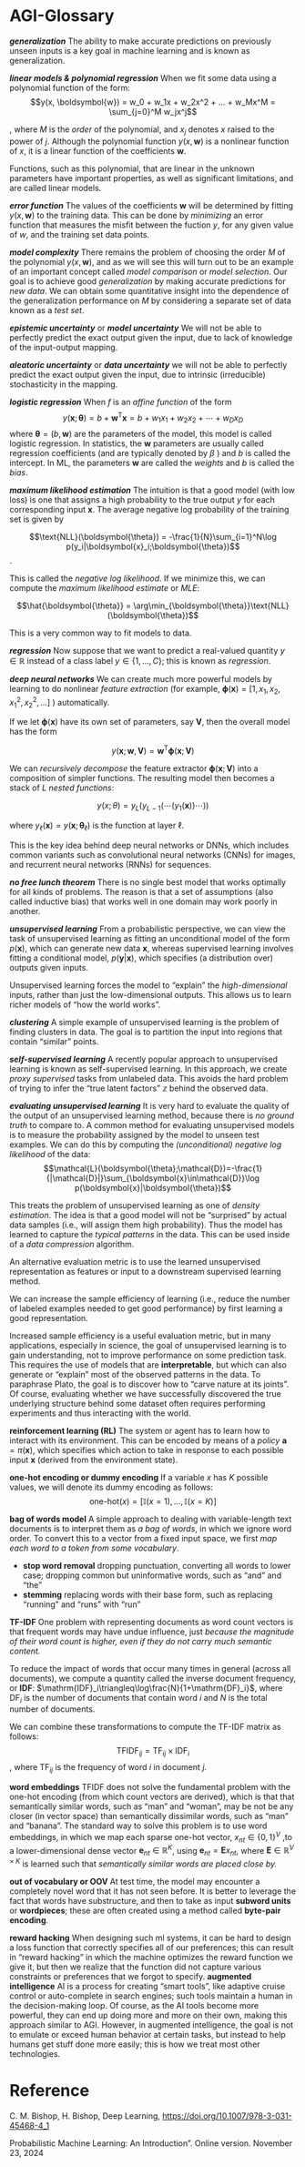 # AGI-Glossary

***generalization*** The ability to make accurate predictions on previously unseen inputs is a key goal in machine learning and is known as generalization.

***linear models & polynomial regression***
When we fit some data using a polynomial function of the form:
$$y(x, \boldsymbol{w}) = w_0 + w_1x + w_2x^2 + ... + w_Mx^M = \sum_{j=0}^M w_jx^j$$

, where $M$ is the *order* of the polynomial, and $x_j$ denotes $x$ raised to the power of $j$.
Although the polynomial function $y(x, \boldsymbol{w})$ is a nonlinear function of $x$, it is a linear function of the coefficients $\boldsymbol{w}$.

Functions, such as this polynomial, that are linear in the unknown parameters have important properties, as well as significant limitations, and are called linear models.

***error function***
The values of the coefficients $\boldsymbol{w}$ will be determined by fitting $y(x, \boldsymbol{w})$ to the training data. This can be done by *minimizing* an error function that measures the misfit between the fuction $y$, for any given value of $w$, and the training set data points.

***model complexity***
There remains the problem of choosing the order $M$ of the polynomial $y(x, \boldsymbol{w})$, and as we will see this will turn out to be an example of an important concept called *model comparison* or *model selection*.
Our goal is to achieve good *generalization* by making accurate predictions for *new data*. We can obtain some quantitative insight into the dependence of the generalization performance on $M$ by considering a separate set of data known as a *test set*.

***epistemic uncertainty*** or ***model uncertainty*** We will not be able to perfectly predict the exact output given the input, due to lack of knowledge of the input-output mapping.

***aleatoric uncertainty*** or ***data uncertainty*** we will not be able to perfectly predict the exact output given the input, due to intrinsic (irreducible) stochasticity in the mapping.

***logistic regression***
When $f$ is an *affine function* of the form
$$y(\boldsymbol{x};\boldsymbol{\theta})=b+\boldsymbol{w}^\mathsf{T}\boldsymbol{x}=b+w_1x_1+w_2x_2+\cdots+w_Dx_D$$
where $\boldsymbol{\theta} = (b, \boldsymbol{w})$ are the parameters of the model, this model is called logistic regression.
In statistics, the $\boldsymbol{w}$ parameters are usually called regression coefficients (and are typically denoted by $\beta$ ) and $b$ is called the intercept. In ML, the parameters $\boldsymbol{w}$ are called the *weights* and $b$ is called the *bias*.

***maximum likelihood estimation***
The intuition is that a good model (with low loss) is one that assigns a high probability to the true output $y$ for each corresponding input $\boldsymbol{x}$. The average negative log probability of the training set is given by

$$\text{NLL}(\boldsymbol{\theta}) = -\frac{1}{N}\sum_{i=1}^N\log p(y_i|\boldsymbol{x}_i;\boldsymbol{\theta})$$
.

This is called the *negative log likelihood*. If we minimize this, we can compute the *maximum likelihood estimate* or *MLE*:

$$\hat{\boldsymbol{\theta}} = \arg\min_{\boldsymbol{\theta}}\text{NLL}(\boldsymbol{\theta})$$

This is a very common way to fit models to data.

***regression***
Now suppose that we want to predict a real-valued quantity $y\in\mathbb{R}$ instead of a class label $y \in \{1, \ldots, C\}$; this is known as *regression*.


***deep neural networks***
We can create much more powerful models by learning to do nonlinear *feature extraction* (for example, $\boldsymbol{\phi}(\boldsymbol{x})=[1,x_1,x_2,x_1^2,x_2^2,\ldots]$ ) automatically.

If we let $\boldsymbol{\phi}(\boldsymbol{x})$ have its own set of parameters, say $\mathbf{V}$, then the overall model has the form

$$y(\boldsymbol{x};\boldsymbol{w},\mathbf{V})=\boldsymbol{w}^\mathsf{T}\boldsymbol{\phi}(\boldsymbol{x};\mathbf{V})$$

We can *recursively decompose* the feature extractor $\boldsymbol{\phi}(\boldsymbol{x};\mathbf{V})$ into a composition of simpler functions.
The resulting model then becomes a stack of $L$ *nested functions*:

$$y(x;\theta)=y_L(y_{L-1}(\cdots (y_1(\boldsymbol{x})) \cdots ))$$

where $y_\ell(\boldsymbol{x})=y(\boldsymbol{x};\boldsymbol{\theta}_\ell)$ is the function at layer $\ell$.

This is the key idea behind deep neural networks or DNNs, which includes common variants such as convolutional neural networks (CNNs) for images, and recurrent neural networks (RNNs) for sequences.

***no free lunch theorem***
There is no single best model that works optimally for all kinds of problems. The reason is that a set of assumptions (also called inductive bias) that works well in one domain may work poorly in another.

***unsupervised learning***
From a probabilistic perspective, we can view the task of unsupervised learning as fitting an unconditional model of the form $p(\boldsymbol{x})$, which can generate new data $\boldsymbol{x}$, whereas supervised learning involves fitting a conditional model, $p(\boldsymbol{y}|\boldsymbol{x})$, which specifies (a distribution over) outputs given inputs.

Unsupervised learning forces the model to “explain” the *high-dimensional* inputs, rather than just the low-dimensional outputs. This allows us to learn richer models of “how the world works”.

***clustering***
A simple example of unsupervised learning is the problem of finding clusters in data. The goal is to partition the input into regions that contain “similar” points.

***self-supervised learning***
A recently popular approach to unsupervised learning is known as self-supervised learning. In this approach, we create *proxy supervised* tasks from unlabeled data. This avoids the hard problem of trying to infer the “true latent factors” $\mathbb{z}$ behind the observed data.

***evaluating unsupervised learning***
It is very hard to evaluate the quality of the output of an unsupervised learning method, because there is *no ground truth* to compare to. A common method for evaluating unsupervised models is to measure the probability assigned by the model to unseen test examples.
We can do this by computing the *(unconditional) negative log likelihood* of the data:
$$\mathcal{L}(\boldsymbol{\theta};\mathcal{D})=-\frac{1}{|\mathcal{D}|}\sum_{\boldsymbol{x}\in\mathcal{D}}\log p(\boldsymbol{x}|\boldsymbol{\theta})$$

This treats the problem of unsupervised learning as one of *density estimation*. The idea is that a good model will not be “surprised” by actual data samples (i.e., will assign them high probability).
Thus the model has learned to capture the *typical patterns* in the data. This can be used inside of a *data compression* algorithm.

An alternative evaluation metric is to use the learned unsupervised representation as features or input to a downstream supervised learning method.

We can increase the sample efficiency of learning (i.e., reduce the number of labeled examples needed to get good performance) by first learning a good representation.

Increased sample efficiency is a useful evaluation metric, but in many applications, especially in science, the goal of unsupervised learning is to gain understanding, not to improve performance on some prediction task. This requires the use of models that are **interpretable**, but which can also generate or “explain” most of the observed patterns in the data. To paraphrase Plato, the goal is to discover how to “carve nature at its joints”. Of course, evaluating whether we have successfully discovered the true underlying structure behind some dataset often requires performing experiments and thus interacting with the world.

**reinforcement learning (RL)**
The system or agent has to learn how to interact with its environment.
This can be encoded by means of a *policy* $\boldsymbol{a}=\pi(\boldsymbol{x})$, which specifies which action to take in response to each possible input $\boldsymbol{x}$ (derived from the environment state).

**one-hot encoding or dummy encoding** 
If a variable $x$ has $K$ possible values, we will denote its dummy encoding as follows: 
$$\text{one-hot}(x) = [\mathbb{I}(x = 1), \ldots, \mathbb{I}(x = K)]$$

**bag of words model**
A simple approach to dealing with variable-length text documents is to interpret them as *a bag of words*, in which we ignore word order. To convert this to a vector from a fixed input space, we first *map each word to a token from some vocabulary*.
* **stop word removal** dropping punctuation, converting all words to lower case; dropping common but uninformative words, such as “and” and “the”
* **stemming** replacing words with their base form, such as replacing “running” and “runs” with “run”

**TF-IDF**
One problem with representing documents as word count vectors is that frequent words may have undue influence, just *because the magnitude of their word count is higher, even if they do not carry much semantic content.*

To reduce the impact of words that occur many times in general (across all documents), we compute a quantity called the inverse document frequency, or **IDF**:
$\mathrm{IDF}_i\triangleq\log\frac{N}{1+\mathrm{DF}_i}$, where $\mathrm{DF}_i$ is the number of documents that contain word $i$ and $N$ is the total number of documents.

We can combine these transformations to compute the TF-IDF matrix as follows:
$$\mathrm{TFIDF}_{ij}=\mathrm{TF}_{ij}\times\mathrm{IDF}_i$$
, where $\mathrm{TF}_{ij}$ is the frequency of word $i$ in document $j$.

**word embeddings**
TFIDF does not solve the fundamental problem with the one-hot encoding (from which count vectors are derived), which is that that semantically similar words, such as “man” and “woman”, may be not be any closer (in vector space) than semantically dissimilar words, such as “man” and “banana”.
The standard way to solve this problem is to use word embeddings, in which we map each sparse one-hot vector, $x_{nt} \in \{0,1\}^{V}$ ,to a lower-dimensional dense vector $\mathbf{e}_{nt} \in \mathbb{R}^K$, using $\mathbf{e}_{nt} = \mathbf{E}x_{nt}$, where $\mathbf{E} \in \mathbb{R}^{V \times K}$ is learned such that *semantically similar words are placed close by.*

**out of vocabulary or OOV**
At test time, the model may encounter a completely novel word that it has not seen before.
It is better to leverage the fact that words have substructure, and then to take as input **subword units** or **wordpieces**; these are often created using a method called **byte-pair encoding**.

**reward hacking**
When designing such ml systems, it can be hard to design a loss function that correctly specifies all of our preferences; this can result in “reward hacking” in which the machine optimizes the reward function we give it, but then we realize that the function did not capture various constraints or preferences that we forgot to specify.
**augmented intelligence**
AI is a process for creating “smart tools”, like adaptive cruise control or auto-complete in search engines; such tools maintain a human in the decision-making loop. Of course, as the AI tools become more powerful, they can end up doing more and more on their own, making this approach similar to AGI. However, in augmented intelligence, the goal is not to emulate or exceed human behavior at certain tasks, but instead to help humans get stuff done more easily; this is how we treat most other technologies.
# Reference
C. M. Bishop, H. Bishop, Deep Learning, https://doi.org/10.1007/978-3-031-45468-4_1

Probabilistic Machine Learning: An Introduction”. Online version. November 23, 2024

